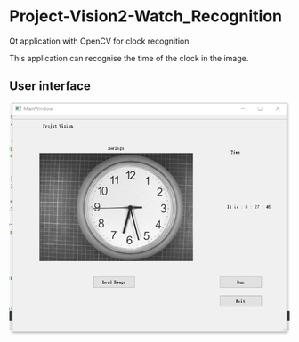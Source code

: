 # Project-Vision2-Watch_Recognition
Qt application with OpenCV for clock recognition 

This application can recognise the time of the clock in the image.

## User interface
![ad](https://github.com/YangDi666/Project-Vision2-Clock_Recognition/blob/master/demo/GUI.png)
